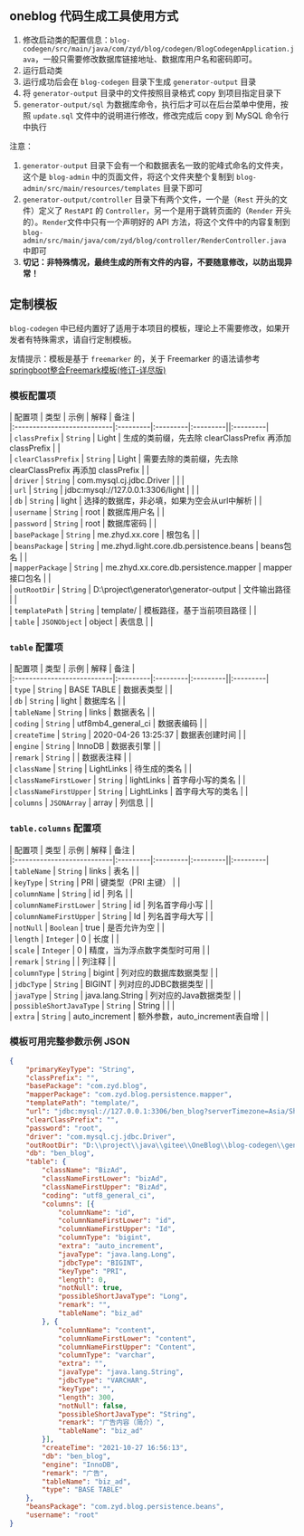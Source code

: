 ## oneblog 代码生成工具使用方式

1. 修改启动类的配置信息：`blog-codegen/src/main/java/com/zyd/blog/codegen/BlogCodegenApplication.java`，一般只需要修改数据库链接地址、数据库用户名和密码即可。
2. 运行启动类
3. 运行成功后会在 `blog-codegen` 目录下生成 `generator-output` 目录
4. 将 `generator-output` 目录中的文件按照目录格式 copy 到项目指定目录下
5. `generator-output/sql` 为数据库命令，执行后才可以在后台菜单中使用，按照 `update.sql` 文件中的说明进行修改，修改完成后 copy 到 MySQL 命令行中执行

注意：

1. `generator-output` 目录下会有一个和数据表名一致的驼峰式命名的文件夹，这个是 `blog-admin` 中的页面文件，将这个文件夹整个复制到 `blog-admin/src/main/resources/templates` 目录下即可
2. `generator-output/controller` 目录下有两个文件，一个是（`Rest` 开头的文件）定义了 `RestAPI` 的 `Controller`，另一个是用于跳转页面的（`Render` 开头的）。`Render`文件中只有一个声明好的 API 方法，将这个文件中的内容复制到 `blog-admin/src/main/java/com/zyd/blog/controller/RenderController.java` 中即可
3. **切记：非特殊情况，最终生成的所有文件的内容，不要随意修改，以防出现异常！**


## 定制模板

`blog-codegen` 中已经内置好了适用于本项目的模板，理论上不需要修改，如果开发者有特殊需求，请自行定制模板。

友情提示：模板是基于 `freemarker` 的，关于 Freemarker 的语法请参考 [springboot整合Freemark模板(修订-详尽版)](https://www.imooc.com/article/258641)

### 模板配置项

|       配置项        |        类型        |        示例        |        解释        |       备注        |         
|:---------------------------|:---------|:---------|:---------||:---------|    
| `classPrefix` | `String` | Light | 生成的类前缀，先去除 clearClassPrefix 再添加 classPrefix |  |    
| `clearClassPrefix` | `String` | Light | 需要去除的类前缀，先去除 clearClassPrefix 再添加 classPrefix |  |    
| `driver` | `String` | com.mysql.cj.jdbc.Driver |  |   |   
| `url` | `String` | jdbc:mysql://127.0.0.1:3306/light |  |  |    
| `db` | `String` | light | 选择的数据库，非必填，如果为空会从url中解析 |  |    
| `username` | `String` | root | 数据库用户名 |  |    
| `password` | `String` | root | 数据库密码 |  |    
| `basePackage` | `String` | me.zhyd.xx.core | 根包名 |     |    
| `beansPackage` | `String` | me.zhyd.light.core.db.persistence.beans | beans包名 |  |    
| `mapperPackage` | `String` | me.zhyd.xx.core.db.persistence.mapper | mapper接口包名 |  |    
| `outRootDir` | `String` | D:\project\generator\generator-output | 文件输出路径 |  |    
| `templatePath` | `String` | template/ | 模板路径，基于当前项目路径 |  |    
| `table` | `JSONObject` | object | 表信息 |  |


### `table` 配置项

|       配置项        |        类型        |        示例        |        解释        |       备注        |         
|:---------------------------|:---------|:---------|:---------||:---------|    
| `type` | `String` | BASE TABLE | 数据表类型 |  |    
| `db` | `String` | light | 数据库名 |  |    
| `tableName` | `String` | links | 数据表名 |  |   
| `coding` | `String` | utf8mb4_general_ci | 数据表编码 |  |    
| `createTime` | `String` | 2020-04-26 13:25:37 | 数据表创建时间 |  |    
| `engine` | `String` | InnoDB | 数据表引擎 |  |    
| `remark` | `String` |  | 数据表注释 |  |    
| `className` | `String` | LightLinks | 待生成的类名 |  |    
| `classNameFirstLower` | `String` | lightLinks | 首字母小写的类名 |  |    
| `classNameFirstUpper` | `String` | LightLinks | 首字母大写的类名 |  |    
| `columns` | `JSONArray` | array | 列信息 |  |

### `table.columns` 配置项

|       配置项        |        类型        |        示例        |        解释        |       备注        |         
|:---------------------------|:---------|:---------|:---------||:---------|    
| `tableName` | `String` | links | 表名 |  |    
| `keyType` | `String` | PRI | 键类型（PRI 主键） |  |    
| `columnName` | `String` | id | 列名 |  |     
| `columnNameFirstLower` | `String` | id | 列名首字母小写 |  |    
| `columnNameFirstUpper` | `String` | Id | 列名首字母大写 |  |    
| `notNull` | `Boolean` | true | 是否允许为空 |  |    
| `length` | `Integer` | 0 | 长度 |  |    
| `scale` | `Integer` | 0 | 精度，当为浮点数字类型时可用 |  |    
| `remark` | `String` |  | 列注释 |  |    
| `columnType` | `String` | bigint | 列对应的数据库数据类型 |  |    
| `jdbcType` | `String` | BIGINT | 列对应的JDBC数据类型 |  |    
| `javaType` | `String` | java.lang.String | 列对应的Java数据类型 |  |    
| `possibleShortJavaType` | `String` | String |  |  |    
| `extra` | `String` | auto_increment | 额外参数，auto_increment表自增 |  |

### 模板可用完整参数示例 JSON

```json
{
	"primaryKeyType": "String",
	"classPrefix": "",
	"basePackage": "com.zyd.blog",
	"mapperPackage": "com.zyd.blog.persistence.mapper",
	"templatePath": "template/",
	"url": "jdbc:mysql://127.0.0.1:3306/ben_blog?serverTimezone=Asia/Shanghai&useUnicode=true&characterEncoding=utf-8&autoReconnect=true&zeroDateTimeBehavior=convertToNull&allowMultiQueries=true&useSSL=false&allowPublicKeyRetrieval=true&useLegacyDatetimeCode=false",
	"clearClassPrefix": "",
	"password": "root",
	"driver": "com.mysql.cj.jdbc.Driver",
	"outRootDir": "D:\\project\\java\\gitee\\OneBlog\\blog-codegen\\generator-output",
	"db": "ben_blog",
	"table": {
		"className": "BizAd",
		"classNameFirstLower": "bizAd",
		"classNameFirstUpper": "BizAd",
		"coding": "utf8_general_ci",
		"columns": [{
			"columnName": "id",
			"columnNameFirstLower": "id",
			"columnNameFirstUpper": "Id",
			"columnType": "bigint",
			"extra": "auto_increment",
			"javaType": "java.lang.Long",
			"jdbcType": "BIGINT",
			"keyType": "PRI",
			"length": 0,
			"notNull": true,
			"possibleShortJavaType": "Long",
			"remark": "",
			"tableName": "biz_ad"
		}, {
			"columnName": "content",
			"columnNameFirstLower": "content",
			"columnNameFirstUpper": "Content",
			"columnType": "varchar",
			"extra": "",
			"javaType": "java.lang.String",
			"jdbcType": "VARCHAR",
			"keyType": "",
			"length": 300,
			"notNull": false,
			"possibleShortJavaType": "String",
			"remark": "广告内容（简介）",
			"tableName": "biz_ad"
		}],
		"createTime": "2021-10-27 16:56:13",
		"db": "ben_blog",
		"engine": "InnoDB",
		"remark": "广告",
		"tableName": "biz_ad",
		"type": "BASE TABLE"
	},
	"beansPackage": "com.zyd.blog.persistence.beans",
	"username": "root"
}
```
